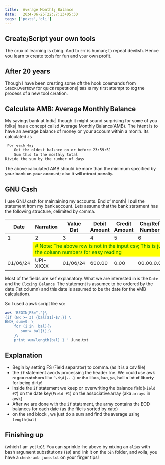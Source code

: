 ```yaml
---
title:  Average Monthly Balance
date:   2024-06-25T22:27:13+05:30
tags: ['posts','cli']
---
```



## Create/Script your own tools

The crux of learning is doing. And to err is human; to repeat devilish. Hence you learn to create tools for fun and your own profit. 

## After 20 years

Though I have been creating some off the hook commands from StackOverflow for quick repetitions| this is my first attempt to log the process of a new tool creation. 

## Calculate AMB: Average Monthly Balance

My savings bank at India| though it might sound surprising for some of you folks| has a concept called Average Monthly Balance(AMB). 
The intent is to have an average balance of money on your account within a month. Its calculated as 

```sh
 For each day 
    Get the oldest balance on or before 23:59:59 
    Sum this to the monthly total 
Divide the sum by the number of days 
```

The above calculated AMB should be more than the minimum specified by your bank on your account; else it will attract penalty. 

## GNU Cash 

I use GNU cash for maintaining my accounts. End of month| I pull the statement from my bank account. Lets assume that the bank statement has the following structure, delimited by comma.


|Date	|Narration	|Value	Dat|Debit	Amount	|Credit	Amount	|Chq/Ref	Number	|Closing	Balance|
|------|------|------|------|------|------|------|
|1	|2	|3	|4	|5	|6	|7	|
|<td style="color:green; background-color:yellow" colspan=6> # Note: The above row is not in the input csv; This is just to show the column numbers for easy reading </td>|
|01/06/24	|UPI-XXXX	|01/06/24	|	600.00	|	0.00	|00.00.0.0	|	4388.95	|

Most of the fields are self explanatory. What we are interested in is the `Date` and the `Closing Balance`. The statement is assumed to be ordered by the date (1st column) and this date is assumed to be the date for the AMB calculations.


So I used a awk script like so:

<div class="line-numbers">

```sh
awk 'BEGIN{FS=","}\
{if (NR >= 3) {bal[$1]=$7;}} \
END{ sum=0; \
    for (i in  bal){\
       sum+= bal[i];\
    }\
    print sum/length(bal) } ' June.txt 
```

</div>


## Explanation 

 - Begin by setting FS (Field separator) to comma. (as it is a csv file)
 - the `if` statement avoids processing the header line. We could use awk regex matchers like `^\d\d{...}` or the likes, but, ya, hell a lot of liberty for being dirty!
 - inside the `if` statement we keep on overwriting the balance field(`Field #7`) on the date key(`Field #1`) on the associative array (aka `arrays` in awk)
 - After we are done with the `if` statement, the array contains the EOD balances for each date (as the file is sorted by date)
 - on the end block , we just do a sum and find the average using `length(bal)`

 ## Finishing up

 (which I am yet to)!. You can sprinkle the above by mixing an `alias` with bash argument substitutions (`$0`) and link it on the `bin` folder, and voila, you have a `check-amb june.txt` on your finger tips!


